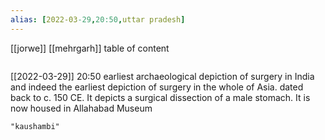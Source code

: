 ```yaml
---
alias: [2022-03-29,20:50,uttar pradesh]
---
```

[[jorwe]] [[mehrgarh]]
table of content
```toc
```

[[2022-03-29]] 20:50
earliest archaeological depiction of surgery in India and indeed the earliest depiction of surgery in the whole of Asia.
dated back to c. 150 CE. It depicts a surgical dissection of a male stomach. It is now housed in Allahabad Museum
```query
"kaushambi"
```